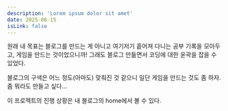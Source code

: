 ```yaml
---
description: 'Lorem ipsum dolor sit amet'
date: 2025-06-15
isLink: false
---
```


원래 내 목표는 블로그를 만드는 게 아니고 여기저기 흩어져 다니는 공부 기록을 모아두고, 게임을 만드는 것이었으니까!
그래도 블로그 만듦면서 코딩에 대한 윤곽을 잡을 수 있었다.

블로그의 구색은 어느 정도(아마도) 맞춰진 것 같으니 일단 게임을 만드는 것도 좀 하자. 좀 뭐라도 만들고 싶다...

이 프로젝트의 진행 상황은 내 블로그의 home에서 볼 수 있다. 
